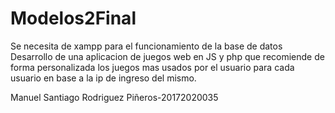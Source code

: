 # Modelos2Final
Se necesita de xampp para el funcionamiento de la base de datos 
Desarrollo de una aplicacion de juegos web en JS y php que recomiende de forma personalizada 
los juegos mas usados por el usuario para cada usuario en base a la ip de ingreso del mismo.

Manuel Santiago Rodriguez Piñeros-20172020035
